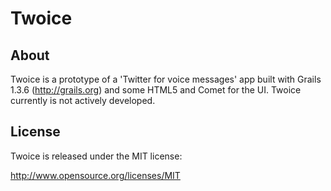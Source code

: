 Twoice
======

About
-------

Twoice is a prototype of a &#39;Twitter for voice messages&#39; app built with Grails 1.3.6 (http://grails.org) and some HTML5 and Comet for the UI. Twoice currently is not actively developed.

License
-------

Twoice is released under the MIT license:

http://www.opensource.org/licenses/MIT